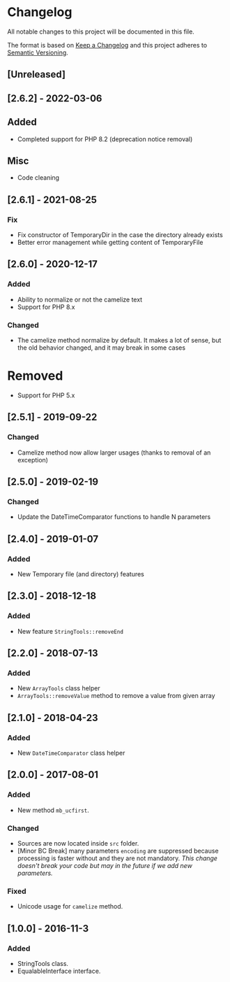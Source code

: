 # Changelog
All notable changes to this project will be documented in this file.

The format is based on [Keep a Changelog](http://keepachangelog.com/en/1.0.0/)
and this project adheres to [Semantic Versioning](http://semver.org/spec/v2.0.0.html).

## [Unreleased]

## [2.6.2] - 2022-03-06

## Added

- Completed support for PHP 8.2 (deprecation notice removal)

## Misc

- Code cleaning

## [2.6.1] - 2021-08-25
### Fix
- Fix constructor of TemporaryDir in the case the directory already exists
- Better error management while getting content of TemporaryFile

## [2.6.0] - 2020-12-17
### Added
- Ability to normalize or not the camelize text
- Support for PHP 8.x

### Changed
- The camelize method normalize by default. It makes a lot of sense, but the old behavior changed, and it may break in some cases

# Removed
- Support for PHP 5.x

## [2.5.1] - 2019-09-22
### Changed
- Camelize method now allow larger usages (thanks to removal of an exception)

## [2.5.0] - 2019-02-19
### Changed
- Update the DateTimeComparator functions to handle N parameters

## [2.4.0] - 2019-01-07
### Added
- New Temporary file (and directory) features

## [2.3.0] - 2018-12-18
### Added
- New feature `StringTools::removeEnd`

## [2.2.0] - 2018-07-13
### Added
- New `ArrayTools` class helper
- `ArrayTools::removeValue` method to remove a value from given array

## [2.1.0] - 2018-04-23
### Added
- New `DateTimeComparator` class helper

## [2.0.0] - 2017-08-01

### Added
- New method `mb_ucfirst`.

### Changed
- Sources are now located inside `src` folder.
- [Minor BC Break] many parameters `encoding` are suppressed because processing is faster without and they are not
  mandatory. _This change doesn't break your code but may in the future if we add new parameters._

### Fixed
- Unicode usage for `camelize` method.

## [1.0.0] - 2016-11-3

### Added

- StringTools class.
- EqualableInterface interface.
